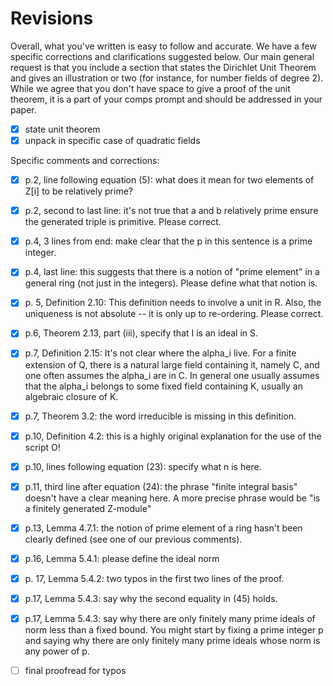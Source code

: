 # Revisions

Overall, what you've written is easy to follow and accurate. We have a few
specific corrections and clarifications suggested below. Our main general
request is that you include a section that states the Dirichlet Unit Theorem and
gives an illustration or two (for instance, for number fields of degree 2).
While we agree that you don't have space to give a proof of the unit theorem, it
is a part of your comps prompt and should be addressed in your paper.

- [x] state unit theorem
- [x] unpack in specific case of quadratic fields

Specific comments and corrections:

- [x] p.2, line following equation (5): what does it mean for two elements of
      Z[i] to be relatively prime?

- [x] p.2, second to last line: it's not true that a and b relatively prime
      ensure the generated triple is primitive. Please correct.

- [x] p.4, 3 lines from end: make clear that the p in this sentence is a prime
      integer.

- [x] p.4, last line: this suggests that there is a notion of "prime element" in
      a general ring (not just in the integers). Please define what that notion
      is.

- [x] p. 5, Definition 2.10: This definition needs to involve a unit in R. Also,
      the uniqueness is not absolute -- it is only up to re-ordering. Please
      correct.

- [x] p.6, Theorem 2.13, part (iii), specify that I is an ideal in S.

- [x] p.7, Definition 2.15: It's not clear where the alpha_i live. For a finite
      extension of Q, there is a natural large field containing it, namely C,
      and one often assumes the alpha_i are in C. In general one usually assumes
      that the alpha_i belongs to some fixed field containing K, usually an
      algebraic closure of K.

- [x] p.7, Theorem 3.2: the word irreducible is missing in this definition.

- [x] p.10, Definition 4.2: this is a highly original explanation for the use of
      the script O!

- [x] p.10, lines following equation (23): specify what n is here.

- [x] p.11, third line after equation (24): the phrase "finite integral basis"
      doesn't have a clear meaning here. A more precise phrase would be "is a
      finitely generated Z-module"

- [x] p.13, Lemma 4.7.1: the notion of prime element of a ring hasn't been
      clearly defined (see one of our previous comments).

- [x] p.16, Lemma 5.4.1: please define the ideal norm

- [x] p. 17, Lemma 5.4.2: two typos in the first two lines of the proof.

- [x] p.17, Lemma 5.4.3: say why the second equality in (45) holds.

- [x] p.17, Lemma 5.4.3: say why there are only finitely many prime ideals of
      norm less than a fixed bound. You might start by fixing a prime integer p
      and saying why there are only finitely many prime ideals whose norm is any
      power of p.

- [ ] final proofread for typos
